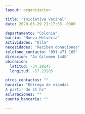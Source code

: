 ```yaml
---
layout: organizacion

title: "Iniciativa Vecinal"
date: 2020-03-29 21:17:33 -0300

departamento: "Colonia"
barrio: "Nueva Helvecia"
actividades: "Olla"
necesidades: "Reciben donaciones"
telefono_contacto: "091 471 165"
direccion: "Av Gilomen 1448"
ubicacion:
  latitud: -34.28145
  longitud: -57.23205

otros_contactos: ""
horario: "Entrega de viandas 
A partir de 21 hs"
aclaraciones: ""
cuenta_bancaria: ""

---
```

